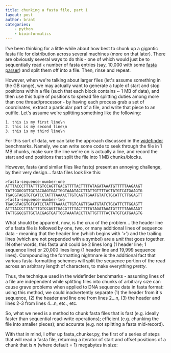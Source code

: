 ```yaml
---
title: chunking a fasta file, part 1
layout: post
author: brant
categories:
    - python
    - bioinformatics
---
```


I've been thinking for a little while about how best to chunk up a gigantic fasta file for distribution across several machines (more on that later).  There are obviously several ways to do this - one of which would just be to sequentially read `x` number of fasta entries (say, 10,000 with some [fasta][1] [parser][2]) and split them off into a file.  Then, rinse and repeat.

However, when we're talking about larger files (let's assume something in the GB range), we may actually want to generate a tuple of start and stop positions within a file (such that each block contains ~ 1 MB of data), and then use this tuple of positions to spread file splitting duties among more than one thread/processor - by having each process grab a set of coordinates, extract a particular part of a file, and write that piece to an outfile.  Let's assume we're splitting something like the following:

    1. this is my first line\n
    2. this is my second line\n
    3. this is my third line\n

For this sort of data, we can take the approach discussed in the [widefinder][3] benchmarks.  Namely, we can write some code to seek through the file in 1 MB chunks, make sure the line we're on is actually a line, and record the start and end positions that split the file into 1 MB chunks/blocks.

However, fasta (and similar files like fastq) present an annoying challenge, by their very design... fasta files look like this:

    >fasta-sequence-number-one
    ATTTACCCTTTATTTGTCCAGTTGACGTTTTACTTTTATAGATAAATGTTTTTAAGAAGT
    TATTGGGCGTTGCTACGAGTGATTGGTAAATACCTTATTGTTTTACTATGTCATGAAGTG
    TGACGTACGTGTCATCCTATTTAAAACTTGTCAGTTGAATGTATCTGCATTCTTGGAGTT
    >fasta-sequence-number-two
    TGACGTACGTGTCATCCTATTTAAAACTTGTCAGTTGAATGTATCTGCATTCTTGGAGTT
    ATTTACCCTTTATTTGTCCAGTTGACGTTTTACTTTTATAGATAAATGTTTTTAAGAAGT
    TATTGGGCGTTGCTACGAGTGATTGGTAAATACCTTATTGTTTTACTATGTCATGAAGTG

What should be apparent, now, is the crux of the problem... the header line of a fasta file is followed by one, two, or many additional lines of sequence data - meaning that the header line (which begins with '>') and the trailing lines (which are not prepended with a symbol) are a *unit* that goes together.  IN other words, this fasta unit could be 2 lines long (1 header line; 1 sequence line) or 20,000 lines long (1 header line and 19,999 sequence lines).  Compounding the formatting nightmare is the additional fact that various fasta-formatting schemes will split the sequence portion of the read across an arbitrary length of characters, to make everything _pretty_.

Thus, the technique used in the widefinder benchmarks - assuming lines of a file are independent while splitting files into chunks of arbitrary size can cause grave problems when applied to DNA sequence data in fasta format:   using this method, we could inadvertently separate (1) the header from it's sequence, (2) the header and line one from lines 2...n, (3) the header and lines 2-3 from lines 4...n, etc., etc.

So, what we need is a method to chunk fasta files that is fast (e.g. ideally faster than sequential read-write operations); efficient (e.g. chunking the file into smaller pieces); and accurate (e.g. not splitting a fasta mid-record).

With that in mind, I offer up fasta_chunker.py, the first of a series of steps that will read a fasta file, returning a iterator of start and offset positions of a chunk that is _n_ (where default = 1) megabytes in size:

<script src="http://gist.github.com/609035.js"> </script>

[1]: http://www.biopython.org/wiki/SeqIO
[2]: http://pypi.python.org/pypi/pyfasta/
[3]: http://effbot.org/zone/wide-finder.htm
